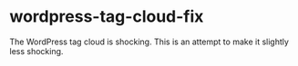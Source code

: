 # wordpress-tag-cloud-fix
The WordPress tag cloud is shocking. This is an attempt to make it slightly less shocking.